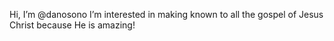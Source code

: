 Hi, I’m @danosono
I’m interested in making known to all the gospel of Jesus Christ because He is amazing! 
